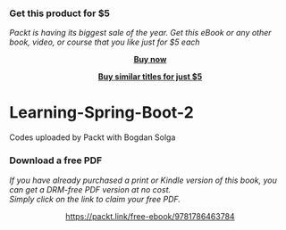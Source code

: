 
### Get this product for $5

<i>Packt is having its biggest sale of the year. Get this eBook or any other book, video, or course that you like just for $5 each</i>


<b><p align='center'>[Buy now](https://packt.link/9781786463784)</p></b>


<b><p align='center'>[Buy similar titles for just $5](https://subscription.packtpub.com/search)</p></b>


# Learning-Spring-Boot-2
Codes uploaded by Packt with Bogdan Solga
### Download a free PDF

 <i>If you have already purchased a print or Kindle version of this book, you can get a DRM-free PDF version at no cost.<br>Simply click on the link to claim your free PDF.</i>
<p align="center"> <a href="https://packt.link/free-ebook/9781786463784">https://packt.link/free-ebook/9781786463784 </a> </p>